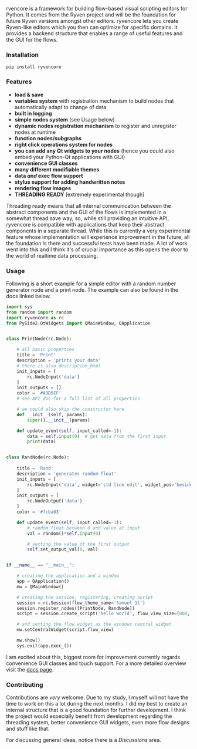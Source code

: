 rvencore is a framework for building flow-based visual scripting editors for Python. It comes from the Ryven project and will be the foundation for future Ryven versions amongst other editors. ryvencore lets you create Ryven-like editors which you then can optimize for specific domains. It provides a backend structure that enables a range of useful features and the GUI for the flows.

### Installation

```
pip install ryvencore
```

### Features

- **load & save**
- **variables system** with registration mechanism to build nodes that automatically adapt to change of data
- **built in logging**
- **simple nodes system** (see Usage below)
- **dynamic nodes registration mechanism** to register and unregister nodes at runtime
- **function nodes/subgraphs**
- **right click operations system for nodes**
- **you can add any Qt widgets to your nodes** (hence you could also embed your Python-Qt applications with GUI)
- **convenience GUI classes**
- **many different modifiable themes**
- **data *and* exec flow support**
- **stylus support for adding handwritten notes**
- **rendering flow images**
- **THREADING READY** [extremely experimental though]

Threading ready means that all internal communication between the abstract components and the GUI of the flows is implemented in a somewhat thread save way, so, while still providing an intuitive API, ryvencore is compatible with applications that keep their abstract components in a separate thread. While this is currently a very experimental feature whose implementation will experience improvement in the future, all the foundation is there and successful tests have been made. A lot of work went into this and I think it's of crucial importance as this opens the door to the world of realtime data processing.

### Usage

Following is a short example for a simple editor with a random number generator node and a print node. The example can also be found in the docs linked below.

``` python
import sys
from random import random
import ryvencore as rc
from PySide2.QtWidgets import QMainWindow, QApplication


class PrintNode(rc.Node):

    # all basic properties
    title = 'Print'
    description = 'prints your data'
    # there is also description_html
    init_inputs = [
        rc.NodeInput('data')
    ]
    init_outputs = []
    color = '#A9D5EF'
    # see API doc for a full list of all properties

    # we could also skip the constructor here
    def __init__(self, params):
        super().__init__(params)

    def update_event(self, input_called=-1):
        data = self.input(0)  # get data from the first input
        print(data)


class RandNode(rc.Node):
    
    title = 'Rand'
    description = 'generates random float'
    init_inputs = [
        rc.NodeInput('data', widget='std line edit', widget_pos='besides')
    ]
    init_outputs = [
        rc.NodeOutput('data')
    ]
    color = '#fcba03'

    def update_event(self, input_called=-1):
        # random float between 0 and value at input
        val = random()*self.input(0)

        # setting the value of the first output
        self.set_output_val(0, val)


if __name__ == "__main__":

    # creating the application and a window
    app = QApplication()
    mw = QMainWindow()

    # creating the session, registering, creating script
    session = rc.Session(flow_theme_name='Samuel 1l')
    session.register_nodes([PrintNode, RandNode])
    script = session.create_script('hello world', flow_view_size=[800, 500])

    # and setting the flow widget as the windows central widget
    mw.setCentralWidget(script.flow_view)

    mw.show()
    sys.exit(app.exec_())
```

I am excited about this, biggest room for improvement currently regards convenience GUI classes and touch support. For a more detailed overview visit the [docs page](https://leon-thomm.github.io/ryvencore/).

### Contributing

Contributions are *very* welcome. Due to my study, I myself will not have the time to work on this a lot during the next months. I did my best to create an internal structure that is a good foundation for further development. I think the project would especially benefit from development regarding the threading system, better convenience GUI widgets, even more flow designs and stuff like that.

For discussing general ideas, notice there is a *Discussions* area.
